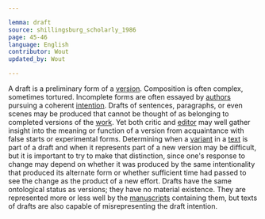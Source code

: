 ```yaml
---

lemma: draft
source: shillingsburg_scholarly_1986
page: 45-46
language: English
contributor: Wout
updated_by: Wout

---
```


A draft is a preliminary form of a [version](version.html). Composition is often complex, sometimes tortured. Incomplete forms are often essayed by [authors](author.html) pursuing a coherent [intention](intentionality.html). Drafts of sentences, paragraphs, or even scenes may be produced that cannot be thought of as belonging to completed versions of the [work](work.html). Yet both critic and [editor](editorScholarly.html) may well gather insight into the meaning or function of a version from acquaintance with false starts or experimental forms. Determining when a [variant](variant.html) in a [text](text.html) is part of a draft and when it represents part of a new version may be difficult, but it is important to try to make that distinction, since one's response to change may depend on whether it was produced by the same intentionality that produced its alternate form or whether sufficient time had passed to see the change as the product of a new effort. Drafts have the same ontological status as versions; they have no material existence. They are represented more or less well by the [manuscripts](manuscript.html) containing them, but texts of drafts are also capable of misrepresenting the draft intention.
